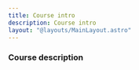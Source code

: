 ```yaml
---
title: Course intro
description: Course intro
layout: "@layouts/MainLayout.astro"
---
```


### Course description

